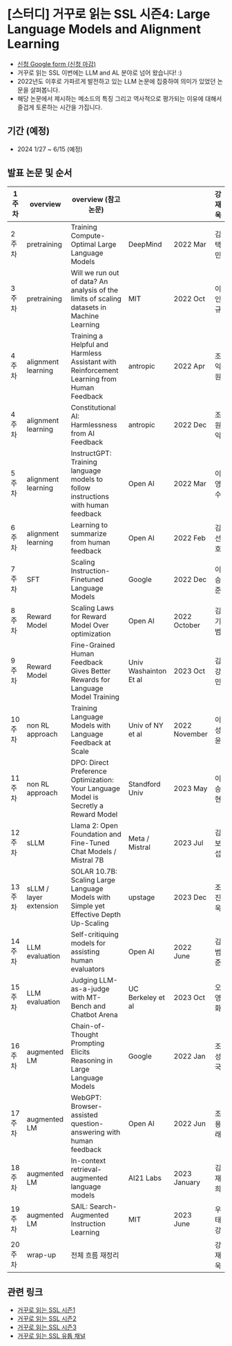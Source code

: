 # [스터디] 거꾸로 읽는 SSL 시즌4: Large Language Models and Alignment Learning

- [신청 Google form (신청 마감)](https://forms.gle/RUC7acT3s1tve6DY6)
- 거꾸로 읽는 SSL 이번에는 LLM and AL 분야로 넘어 왔습니다! :)
- 2022년도 이후로 가파르게 발전하고 있는 LLM 논문에 집중하여 의미가 있었던 논문을 살펴봅니다. 
- 해당 논문에서 제시하는 메소드의 특징 그리고 역사적으로 평가되는 이유에 대해서 즐겁게 토론하는 시간을 가집니다. 

## 기간 (예정)
- 2024 1/27 ~ 6/15 (예정)

## 발표 논문 및 순서

1 주차 | overview | overview (참고 논문) |   |   | 강재욱
-- | -- | -- | -- | -- | --
2 주차 | pretraining | Training Compute-Optimal Large Language Models | DeepMind | 2022 Mar | 김택민
3 주차 | pretraining | Will we run out of data? An analysis of the limits of scaling datasets in Machine Learning | MIT | 2022 Oct | 이인규
4 주차 | alignment learning | Training a Helpful and Harmless Assistant with Reinforcement Learning from Human Feedback | antropic | 2022 Apr | 조익원
4 주차 | alignment learning | Constitutional AI: Harmlessness from AI Feedback | antropic | 2022 Dec | 조원익
5 주차 | alignment learning | InstructGPT: Training language models to follow instructions with human feedback | Open AI | 2022 Mar | 이영수
6 주차 | alignment learning | Learning to summarize from human feedback | Open AI | 2022 Feb | 김선호
7 주차 | SFT | Scaling Instruction-Finetuned Language Models | Google | 2022 Dec | 이승준
8 주차 | Reward Model | Scaling Laws for Reward Model Over optimization | Open AI | 2022 October | 김기범
9 주차 | Reward Model | Fine-Grained Human Feedback Gives Better Rewards for Language Model Training | Univ Washainton Et al | 2023 Oct | 김강민
10 주차 | non RL approach | Training Language Models with Language Feedback at Scale | Univ of NY et al | 2022 November | 이성윤
11 주차 | non RL approach | DPO: Direct Preference Optimization: Your Language Model is Secretly a Reward Model | Standford Univ | 2023 May | 이승현
12 주차 | sLLM | Llama 2: Open Foundation and Fine-Tuned Chat Models / Mistral 7B | Meta / Mistral | 2023 Jul | 김보섭
13 주차 | sLLM / layer extension | SOLAR 10.7B: Scaling Large Language Models with Simple yet Effective Depth Up-Scaling | upstage | 2023 Dec | 조진욱
14 주차 | LLM evaluation | Self-critiquing models for assisting human evaluators | Open AI | 2022 June | 김범준
15 주차 | LLM evaluation | Judging LLM-as-a-judge with MT-Bench and Chatbot Arena | UC Berkeley et al | 2023 Oct | 오영화
16 주차 | augmented LM | Chain-of-Thought Prompting Elicits Reasoning in Large Language Models | Google | 2022 Jan | 조성국
17 주차 | augmented LM | WebGPT: Browser-assisted question-answering with human feedback | Open AI | 2022 Jun | 조용래
18 주차 | augmented LM | In-context retrieval-augmented language models | AI21 Labs | 2023 January | 김재희
19 주차 | augmented LM | SAIL: Search-Augmented Instruction Learning | MIT | 2023 June | 우태강
20 주차 | wrap-up | 전체 흐름 재정리 |   |   | 강재욱

## 관련 링크
- [거꾸로 읽는 SSL 시즌1](https://youtube.com/playlist?list=PLMSTs9nojhszOnaAwOg42NEsH_Jn6405o)
- [거꾸로 읽는 SSL 시즌2](https://youtube.com/playlist?list=PLMSTs9nojhszeFer8gYnEI5yA5JenWzEA)
- [거꾸로 읽는 SSL 시즌3](https://youtube.com/playlist?list=PLMSTs9nojhsyO_PBhdKgaLvS-NqoPUQl_&si=yPb2P4_7SwNPiWCO)
- [거꾸로 읽는 SSL 유튭 채널](https://www.youtube.com/channel/UCTwcUmKhqeBhG0rQHkPVP6Q)
